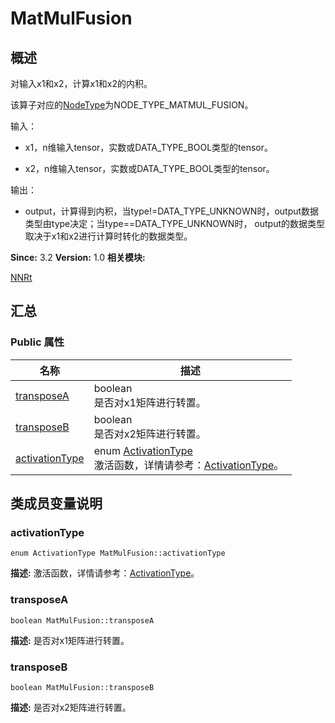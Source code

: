 # MatMulFusion


## 概述

对输入x1和x2，计算x1和x2的内积。

该算子对应的[NodeType](_n_n_rt.md#nodetype)为NODE_TYPE_MATMUL_FUSION。

输入：

- x1，n维输入tensor，实数或DATA_TYPE_BOOL类型的tensor。

- x2，n维输入tensor，实数或DATA_TYPE_BOOL类型的tensor。

输出：

- output，计算得到内积，当type!=DATA_TYPE_UNKNOWN时，output数据类型由type决定；当type==DATA_TYPE_UNKNOWN时， output的数据类型取决于x1和x2进行计算时转化的数据类型。

**Since:**
3.2
**Version:**
1.0
**相关模块:**

[NNRt](_n_n_rt.md)


## 汇总


### Public 属性

  | 名称 | 描述 | 
| -------- | -------- |
| [transposeA](#transposea) | boolean<br/>是否对x1矩阵进行转置。&nbsp; | 
| [transposeB](#transposeb) | boolean<br/>是否对x2矩阵进行转置。&nbsp; | 
| [activationType](#activationtype) | enum&nbsp;[ActivationType](_n_n_rt.md#activationtype)<br/>激活函数，详情请参考：[ActivationType](_n_n_rt.md#activationtype)。&nbsp; | 


## 类成员变量说明


### activationType

  
```
enum ActivationType MatMulFusion::activationType
```
**描述:**
激活函数，详情请参考：[ActivationType](_n_n_rt.md#activationtype)。


### transposeA

  
```
boolean MatMulFusion::transposeA
```
**描述:**
是否对x1矩阵进行转置。


### transposeB

  
```
boolean MatMulFusion::transposeB
```
**描述:**
是否对x2矩阵进行转置。

